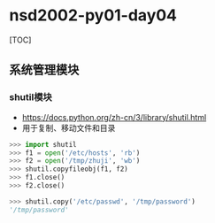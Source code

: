 # nsd2002-py01-day04

[TOC]

## 系统管理模块

### shutil模块

- https://docs.python.org/zh-cn/3/library/shutil.html
- 用于复制、移动文件和目录

```python
>>> import shutil
>>> f1 = open('/etc/hosts', 'rb')
>>> f2 = open('/tmp/zhuji', 'wb')
>>> shutil.copyfileobj(f1, f2)
>>> f1.close()
>>> f2.close()

>>> shutil.copy('/etc/passwd', '/tmp/password')
'/tmp/password'

```









